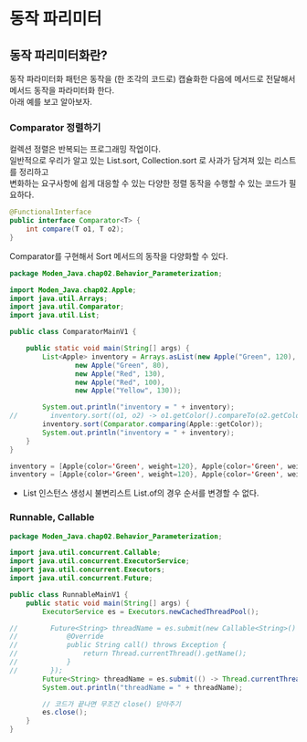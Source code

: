 # 동작 파리미터

## 동작 파리미터화란?

동작 파라미터화 패턴은 동작을 (한 조각의 코드로) 캡슐화한 다음에 메서드로 전달해서 메서드 동작을 파라미터화 한다.  
아래 예를 보고 알아보자.  
  
### Comparator 정렬하기
  
컬렉션 정렬은 반복되는 프로그래밍 작업이다.  
일반적으로 우리가 알고 있는 List.sort, Collection.sort 로 사과가 담겨져 있는 리스트를 정리하고  
변화하는 요구사항에 쉽게 대응할 수 있는 다양한 정렬 동작을 수행할 수 있는 코드가 필요하다.  
  
```java
@FunctionalInterface
public interface Comparator<T> {
    int compare(T o1, T o2);
}
```

Comparator를 구현해서 Sort 메서드의 동작을 다양화할 수 있다.  
  
```java
package Moden_Java.chap02.Behavior_Parameterization;

import Moden_Java.chap02.Apple;
import java.util.Arrays;
import java.util.Comparator;
import java.util.List;

public class ComparatorMainV1 {

    public static void main(String[] args) {
        List<Apple> inventory = Arrays.asList(new Apple("Green", 120),
                new Apple("Green", 80),
                new Apple("Red", 130),
                new Apple("Red", 100),
                new Apple("Yellow", 130));

        System.out.println("inventory = " + inventory);
//        inventory.sort((o1, o2) -> o1.getColor().compareTo(o2.getColor()));
        inventory.sort(Comparator.comparing(Apple::getColor));
        System.out.println("inventory = " + inventory);
    }
}
```

```java
inventory = [Apple{color='Green', weight=120}, Apple{color='Green', weight=80}, Apple{color='Red', weight=130}, Apple{color='Red', weight=100}, Apple{color='Yellow', weight=130}]
inventory = [Apple{color='Green', weight=120}, Apple{color='Green', weight=80}, Apple{color='Red', weight=130}, Apple{color='Red', weight=100}, Apple{color='Yellow', weight=130}]
```

- List 인스턴스 생성시 불변리스트 List.of의 경우 순서를 변경할 수 없다.

### Runnable, Callable

```java
package Moden_Java.chap02.Behavior_Parameterization;

import java.util.concurrent.Callable;
import java.util.concurrent.ExecutorService;
import java.util.concurrent.Executors;
import java.util.concurrent.Future;

public class RunnableMainV1 {
    public static void main(String[] args) {
        ExecutorService es = Executors.newCachedThreadPool();

//        Future<String> threadName = es.submit(new Callable<String>() {
//            @Override
//            public String call() throws Exception {
//                return Thread.currentThread().getName();
//            }
//        });
        Future<String> threadName = es.submit(() -> Thread.currentThread().getName());
        System.out.println("threadName = " + threadName);

        // 코드가 끝나면 무조건 close() 닫아주기
        es.close();
    }
}
```
 
 
